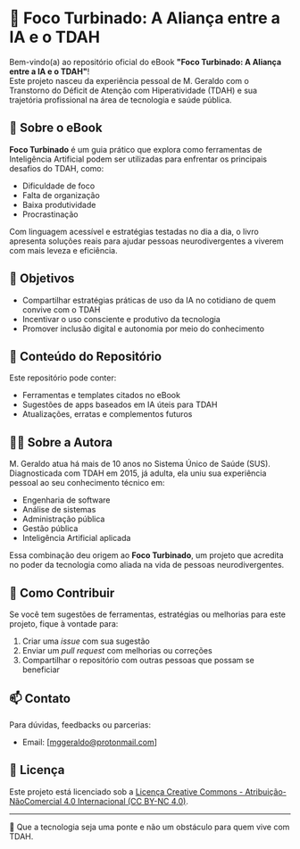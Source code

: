 # 📘 Foco Turbinado: A Aliança entre a IA e o TDAH

Bem-vindo(a) ao repositório oficial do eBook **"Foco Turbinado: A Aliança entre a IA e o TDAH"**!  
Este projeto nasceu da experiência pessoal de M. Geraldo com o Transtorno do Déficit de Atenção com Hiperatividade (TDAH) e sua trajetória profissional na área de tecnologia e saúde pública.

## 🌟 Sobre o eBook

**Foco Turbinado** é um guia prático que explora como ferramentas de Inteligência Artificial podem ser utilizadas para enfrentar os principais desafios do TDAH, como:

- Dificuldade de foco
- Falta de organização
- Baixa produtividade
- Procrastinação

Com linguagem acessível e estratégias testadas no dia a dia, o livro apresenta soluções reais para ajudar pessoas neurodivergentes a viverem com mais leveza e eficiência.

## 🎯 Objetivos

- Compartilhar estratégias práticas de uso da IA no cotidiano de quem convive com o TDAH
- Incentivar o uso consciente e produtivo da tecnologia
- Promover inclusão digital e autonomia por meio do conhecimento

## 📂 Conteúdo do Repositório

Este repositório pode conter:

- Ferramentas e templates citados no eBook
- Sugestões de apps baseados em IA úteis para TDAH
- Atualizações, erratas e complementos futuros

## 👩‍💻 Sobre a Autora

M. Geraldo atua há mais de 10 anos no Sistema Único de Saúde (SUS).  
Diagnosticada com TDAH em 2015, já adulta, ela uniu sua experiência pessoal ao seu conhecimento técnico em:

- Engenharia de software  
- Análise de sistemas  
- Administração pública  
- Gestão pública  
- Inteligência Artificial aplicada

Essa combinação deu origem ao **Foco Turbinado**, um projeto que acredita no poder da tecnologia como aliada na vida de pessoas neurodivergentes.

## 🚀 Como Contribuir

Se você tem sugestões de ferramentas, estratégias ou melhorias para este projeto, fique à vontade para:

1. Criar uma *issue* com sua sugestão
2. Enviar um *pull request* com melhorias ou correções
3. Compartilhar o repositório com outras pessoas que possam se beneficiar

## 📫 Contato

Para dúvidas, feedbacks ou parcerias:

- Email: [mggeraldo@protonmail.com]


## 📄 Licença

Este projeto está licenciado sob a [Licença Creative Commons - Atribuição-NãoComercial 4.0 Internacional (CC BY-NC 4.0)](https://creativecommons.org/licenses/by-nc/4.0/).

---

🧠 Que a tecnologia seja uma ponte e não um obstáculo para quem vive com TDAH.

